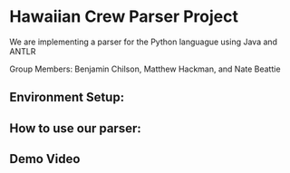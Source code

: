 # Hawaiian Crew Parser Project
We are implementing a parser for the Python languague using Java and ANTLR

Group Members: Benjamin Chilson, Matthew Hackman, and Nate Beattie

## Environment Setup:

## How to use our parser: 

## Demo Video
